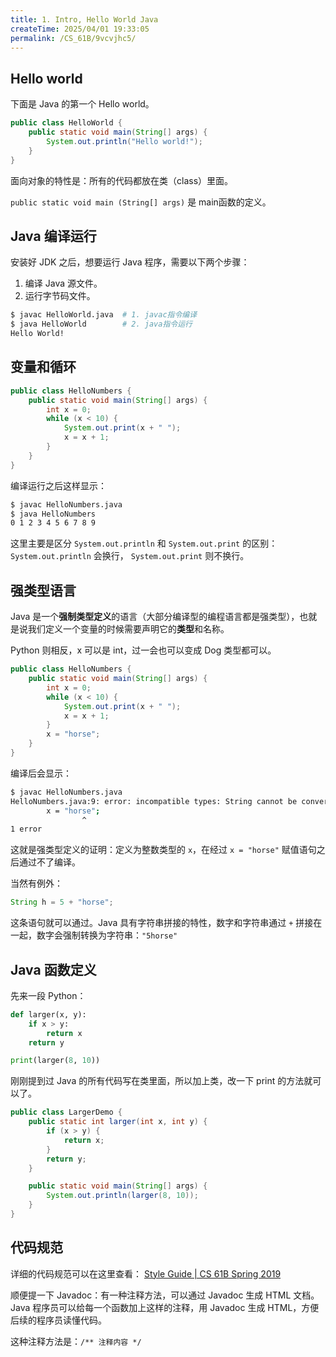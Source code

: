 ```yaml
---
title: 1. Intro, Hello World Java
createTime: 2025/04/01 19:33:05
permalink: /CS_61B/9vcvjhc5/
---
```

## Hello world

下面是 Java 的第一个 Hello world。

```java
public class HelloWorld {
    public static void main(String[] args) {
        System.out.println("Hello world!");
    }
}
```

面向对象的特性是：所有的代码都放在类（class）里面。

`public static void main (String[] args)` 是 main函数的定义。

## Java 编译运行

安装好 JDK 之后，想要运行 Java 程序，需要以下两个步骤：

1. 编译 Java 源文件。
2. 运行字节码文件。

```bash
$ javac HelloWorld.java  # 1. javac指令编译
$ java HelloWorld        # 2. java指令运行
Hello World! 
```

## 变量和循环

```java
public class HelloNumbers {
    public static void main(String[] args) {
        int x = 0;
        while (x < 10) {
            System.out.print(x + " ");
            x = x + 1;
        }
    }
}
```

编译运行之后这样显示：

```bash
$ javac HelloNumbers.java
$ java HelloNumbers
0 1 2 3 4 5 6 7 8 9 
```

这里主要是区分 `System.out.println` 和 `System.out.print` 的区别：`System.out.println` 会换行， `System.out.print` 则不换行。

## 强类型语言

Java 是一个**强制类型定义**的语言（大部分编译型的编程语言都是强类型），也就是说我们定义一个变量的时候需要声明它的**类型**和名称。

Python 则相反，x 可以是 int，过一会也可以变成 Dog 类型都可以。

```java
public class HelloNumbers {
    public static void main(String[] args) {
        int x = 0;
        while (x < 10) {
            System.out.print(x + " ");
            x = x + 1;
        }
        x = "horse";
    }
}
```

编译后会显示：

```bash
$ javac HelloNumbers.java 
HelloNumbers.java:9: error: incompatible types: String cannot be converted to int
        x = "horse";
                ^
1 error
```

这就是强类型定义的证明：定义为整数类型的 `x`，在经过 `x = "horse"` 赋值语句之后通过不了编译。

当然有例外：

```java
String h = 5 + "horse";
```

这条语句就可以通过。Java 具有字符串拼接的特性，数字和字符串通过 `+` 拼接在一起，数字会强制转换为字符串：`"5horse"`

## Java 函数定义

先来一段 Python：

```python
def larger(x, y):
    if x > y:
        return x
    return y

print(larger(8, 10))
```

刚刚提到过 Java 的所有代码写在类里面，所以加上类，改一下 print 的方法就可以了。

```java
public class LargerDemo {
    public static int larger(int x, int y) {
        if (x > y) {
            return x;
        }
        return y;
    }

    public static void main(String[] args) {
        System.out.println(larger(8, 10));
    }
}
```

## 代码规范

详细的代码规范可以在这里查看：
[Style Guide \| CS 61B Spring 2019](https://sp19.datastructur.es/materials/guides/style-guide.html)

顺便提一下 Javadoc：有一种注释方法，可以通过 Javadoc 生成 HTML 文档。Java 程序员可以给每一个函数加上这样的注释，用 Javadoc 生成 HTML，方便后续的程序员读懂代码。

这种注释方法是：`/** 注释内容 */`
